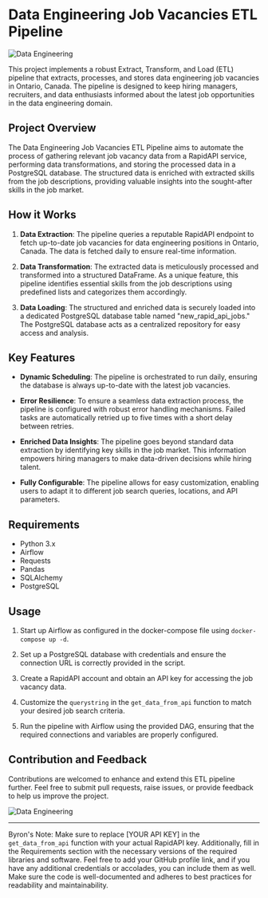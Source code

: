 # Data Engineering Job Vacancies ETL Pipeline

![Data Engineering](https://img.shields.io/badge/Data%20Engineering-Job%20Vacancies-blue)

This project implements a robust Extract, Transform, and Load (ETL) pipeline that extracts, processes, and stores data engineering job vacancies in Ontario, Canada. The pipeline is designed to keep hiring managers, recruiters, and data enthusiasts informed about the latest job opportunities in the data engineering domain.

## Project Overview

The Data Engineering Job Vacancies ETL Pipeline aims to automate the process of gathering relevant job vacancy data from a RapidAPI service, performing data transformations, and storing the processed data in a PostgreSQL database. The structured data is enriched with extracted skills from the job descriptions, providing valuable insights into the sought-after skills in the job market.

## How it Works

1. **Data Extraction**: The pipeline queries a reputable RapidAPI endpoint to fetch up-to-date job vacancies for data engineering positions in Ontario, Canada. The data is fetched daily to ensure real-time information.

2. **Data Transformation**: The extracted data is meticulously processed and transformed into a structured DataFrame. As a unique feature, this pipeline identifies essential skills from the job descriptions using predefined lists and categorizes them accordingly.

3. **Data Loading**: The structured and enriched data is securely loaded into a dedicated PostgreSQL database table named "new_rapid_api_jobs." The PostgreSQL database acts as a centralized repository for easy access and analysis.

## Key Features

- **Dynamic Scheduling**: The pipeline is orchestrated to run daily, ensuring the database is always up-to-date with the latest job vacancies.

- **Error Resilience**: To ensure a seamless data extraction process, the pipeline is configured with robust error handling mechanisms. Failed tasks are automatically retried up to five times with a short delay between retries.

- **Enriched Data Insights**: The pipeline goes beyond standard data extraction by identifying key skills in the job market. This information empowers hiring managers to make data-driven decisions while hiring talent.

- **Fully Configurable**: The pipeline allows for easy customization, enabling users to adapt it to different job search queries, locations, and API parameters.

## Requirements

- Python 3.x
- Airflow
- Requests
- Pandas
- SQLAlchemy
- PostgreSQL

## Usage

1. Start up Airflow as configured in the docker-compose file using `docker-compose up -d`.

2. Set up a PostgreSQL database with credentials and ensure the connection URL is correctly provided in the script.

3. Create a RapidAPI account and obtain an API key for accessing the job vacancy data.

4. Customize the `querystring` in the `get_data_from_api` function to match your desired job search criteria.

5. Run the pipeline with Airflow using the provided DAG, ensuring that the required connections and variables are properly configured.

## Contribution and Feedback

Contributions are welcomed to enhance and extend this ETL pipeline further. Feel free to submit pull requests, raise issues, or provide feedback to help us improve the project.


![Data Engineering](https://img.shields.io/badge/Data%20Engineering-Job%20Vacancies-blue)

---

Byron's Note: Make sure to replace [YOUR API KEY] in the `get_data_from_api` function with your actual RapidAPI key. Additionally, fill in the Requirements section with the necessary versions of the required libraries and software. Feel free to add your GitHub profile link, and if you have any additional credentials or accolades, you can include them as well. Make sure the code is well-documented and adheres to best practices for readability and maintainability.

